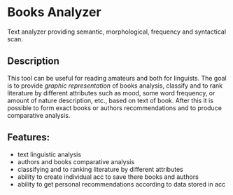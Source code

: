 # Books Analyzer
Text analyzer providing semantic, morphological, frequency and syntactical scan.
## Description
This tool can be useful for reading amateurs and both for linguists. The goal is to provide *graphic representation* of books analysis, classify and to rank literature by different attributes such as mood, some word frequency, or amount of nature description, etc., based on text of book.  After this it is possible to form exact books or authors recommendations and to produce comparative analysis.
## Features:
- text linguistic analysis 
- authors and books comparative analysis
-  classifying and to ranking literature by different attributes
- ability to create individual acc to save there books and authors
- ability to get personal recommendations according to data stored in acc
